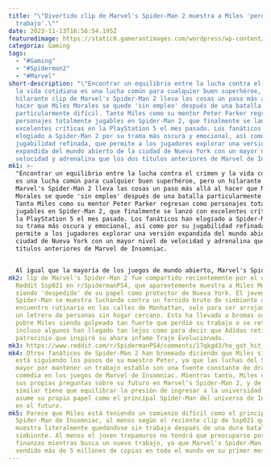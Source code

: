 ```yaml
---
title: "\"Divertido clip de Marvel's Spider-Man 2 muestra a Miles 'perdiendo su
  trabajo'.\""
date: 2023-11-13T16:58:54.195Z
featuredimage: https://static0.gamerantimages.com/wordpress/wp-content/uploads/2023/10/spider-man-miles.jpg?q=50&fit=contain&w=1140&h=&dpr=1.5
categoria: Gaming
tags:
  - "#Gaming"
  - "#Spiderman2"
  - "#Marvel"
short-description: "\"Encontrar un equilibrio entre la lucha contra el crimen y
  la vida cotidiana es una lucha común para cualquier buen superhéroe, pero un
  hilarante clip de Marvel's Spider-Man 2 lleva las cosas un paso más allá al
  hacer que Miles Morales se quede 'sin empleo' después de una batalla
  particularmente difícil. Tanto Miles como su mentor Peter Parker regresan como
  personajes totalmente jugables en Spider-Man 2, que finalmente se lanzó con
  excelentes críticas en la PlayStation 5 el mes pasado. Los fanáticos han
  elogiado a Spider-Man 2 por su trama más oscura y emocional, así como por su
  jugabilidad refinada, que permite a los jugadores explorar una versión
  expandida del mundo abierto de la ciudad de Nueva York con un mayor nivel de
  velocidad y adrenalina que los dos títulos anteriores de Marvel de Insomniac."
mk1: >-
  "Encontrar un equilibrio entre la lucha contra el crimen y la vida cotidiana
  es una lucha común para cualquier buen superhéroe, pero un hilarante clip de
  Marvel's Spider-Man 2 lleva las cosas un paso más allá al hacer que Miles
  Morales se quede 'sin empleo' después de una batalla particularmente difícil.
  Tanto Miles como su mentor Peter Parker regresan como personajes totalmente
  jugables en Spider-Man 2, que finalmente se lanzó con excelentes críticas en
  la PlayStation 5 el mes pasado. Los fanáticos han elogiado a Spider-Man 2 por
  su trama más oscura y emocional, así como por su jugabilidad refinada, que
  permite a los jugadores explorar una versión expandida del mundo abierto de la
  ciudad de Nueva York con un mayor nivel de velocidad y adrenalina que los dos
  títulos anteriores de Marvel de Insomniac.


  Al igual que la mayoría de los juegos de mundo abierto, Marvel's Spider-Man 2 les brinda a los jugadores la libertad de abordar las diversas actividades del juego a su propio ritmo, y esto naturalmente ha llevado a que los fanáticos compartan sus experiencias divertidas en línea. Muchas de estas travesuras salvajes suceden completamente por accidente, con jugadores informando fallas que hacen que Miles se transforme en un cubo blanco flotante mientras se balancea sobre las calles de Brooklyn, Peter realiza el famoso 'Naruto Run' por las calles de Queens, o incluso el brevemente jugable Venom deambula por Manhattan, al menos hasta que una reciente actualización lo eliminó, con una respuesta mixta de los fanáticos.
mk2: lip de Marvel's Spider-Man 2 fue compartido recientemente por el usuario de
  Reddit Ssp021 en r/SpidermanPS4, que aparentemente muestra a Miles Morales
  siendo 'despedido' de su papel como protector de Nueva York. El joven
  Spider-Man se muestra luchando contra un fornido bruto de simbionte durante un
  encuentro rutinario en las calles de Manhattan, solo para ser arrojado hacia
  un letrero de personas sin hogar cercano. Esto ha llevado a bromas sobre el
  pobre Miles siendo golpeado tan fuerte que perdió su trabajo o se retiró, e
  incluso algunos han llegado tan lejos como para decir que Adidas retiró el
  patrocinio que inspiró su ahora infame Traje Evolucionado.
mk3: https://www.reddit.com/r/SpidermanPS4/comments/17qkgd3/he_got_hit_so_hard_he_lost_his_job/?embed_host_url=https://gamerant.com/marvels-spider-man-2-miles-morales-funny-death-clip/
mk4: Otros fanáticos de Spider-Man 2 han bromeado diciendo que Miles simplemente
  está siguiendo los pasos de su maestro Peter, ya que las luchas del Spidey
  mayor por mantener un trabajo estable son una fuente constante de drama y
  comedia en los juegos de Marvel de Insomniac. Mientras tanto, Miles enfrenta
  sus propias preguntas sobre su futuro en Marvel's Spider-Man 2, y de manera
  similar tiene que equilibrar la presión de ingresar a la universidad mientras
  asume su propio papel como el principal Spider-Man del universo de Insomniac
  en el futuro.
mk5: Parece que Miles está teniendo un comienzo difícil como el principal
  Spider-Man de Insomniac, al menos según el reciente clip de Ssp021 que lo
  muestra literalmente quedándose sin trabajo después de una dura batalla con un
  simbionte. Al menos el joven trepamuros no tendrá que preocuparse por las
  finanzas mientras busca un nuevo trabajo, ya que Marvel's Spider-Man 2 ya ha
  vendido más de 5 millones de copias en todo el mundo en su primer mes."
---
```

